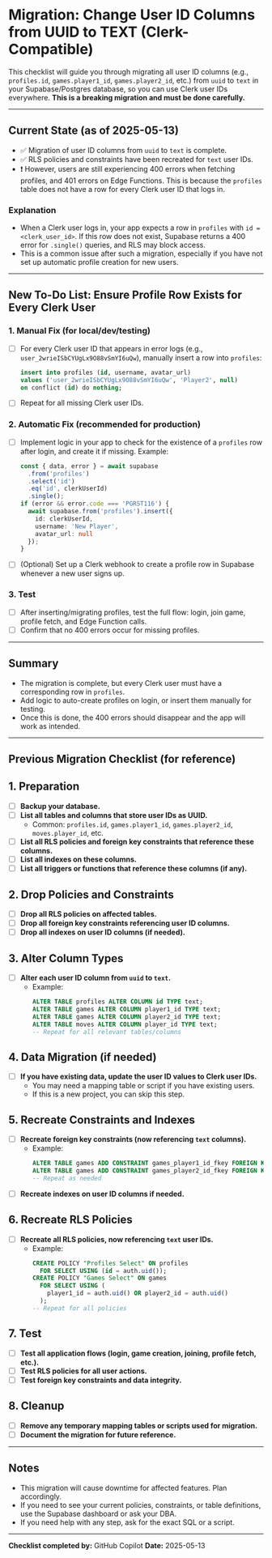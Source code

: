 # Migration: Change User ID Columns from UUID to TEXT (Clerk-Compatible)

This checklist will guide you through migrating all user ID columns (e.g., `profiles.id`, `games.player1_id`, `games.player2_id`, etc.) from `uuid` to `text` in your Supabase/Postgres database, so you can use Clerk user IDs everywhere. **This is a breaking migration and must be done carefully.**

---

## Current State (as of 2025-05-13)
- ✅ Migration of user ID columns from `uuid` to `text` is complete.
- ✅ RLS policies and constraints have been recreated for `text` user IDs.
- ❗ However, users are still experiencing 400 errors when fetching profiles, and 401 errors on Edge Functions. This is because the `profiles` table does not have a row for every Clerk user ID that logs in.

### Explanation
- When a Clerk user logs in, your app expects a row in `profiles` with `id = <clerk_user_id>`. If this row does not exist, Supabase returns a 400 error for `.single()` queries, and RLS may block access.
- This is a common issue after such a migration, especially if you have not set up automatic profile creation for new users.

---

## New To-Do List: Ensure Profile Row Exists for Every Clerk User

### 1. Manual Fix (for local/dev/testing)
- [ ] For every Clerk user ID that appears in error logs (e.g., `user_2wrieISbCYUgLx9O88vSmYI6uQw`), manually insert a row into `profiles`:
  ```sql
  insert into profiles (id, username, avatar_url)
  values ('user_2wrieISbCYUgLx9O88vSmYI6uQw', 'Player2', null)
  on conflict (id) do nothing;
  ```
- [ ] Repeat for all missing Clerk user IDs.

### 2. Automatic Fix (recommended for production)
- [ ] Implement logic in your app to check for the existence of a `profiles` row after login, and create it if missing. Example:
  ```ts
  const { data, error } = await supabase
    .from('profiles')
    .select('id')
    .eq('id', clerkUserId)
    .single();
  if (error && error.code === 'PGRST116') {
    await supabase.from('profiles').insert({
      id: clerkUserId,
      username: 'New Player',
      avatar_url: null
    });
  }
  ```
- [ ] (Optional) Set up a Clerk webhook to create a profile row in Supabase whenever a new user signs up.

### 3. Test
- [ ] After inserting/migrating profiles, test the full flow: login, join game, profile fetch, and Edge Function calls.
- [ ] Confirm that no 400 errors occur for missing profiles.

---

## Summary
- The migration is complete, but every Clerk user must have a corresponding row in `profiles`.
- Add logic to auto-create profiles on login, or insert them manually for testing.
- Once this is done, the 400 errors should disappear and the app will work as intended.

---

## Previous Migration Checklist (for reference)

## 1. Preparation
- [ ] **Backup your database.**
- [ ] **List all tables and columns that store user IDs as UUID.**
    - Common: `profiles.id`, `games.player1_id`, `games.player2_id`, `moves.player_id`, etc.
- [ ] **List all RLS policies and foreign key constraints that reference these columns.**
- [ ] **List all indexes on these columns.**
- [ ] **List all triggers or functions that reference these columns (if any).**

## 2. Drop Policies and Constraints
- [ ] **Drop all RLS policies on affected tables.**
- [ ] **Drop all foreign key constraints referencing user ID columns.**
- [ ] **Drop all indexes on user ID columns (if needed).**

## 3. Alter Column Types
- [ ] **Alter each user ID column from `uuid` to `text`.**
    - Example:
      ```sql
      ALTER TABLE profiles ALTER COLUMN id TYPE text;
      ALTER TABLE games ALTER COLUMN player1_id TYPE text;
      ALTER TABLE games ALTER COLUMN player2_id TYPE text;
      ALTER TABLE moves ALTER COLUMN player_id TYPE text;
      -- Repeat for all relevant tables/columns
      ```

## 4. Data Migration (if needed)
- [ ] **If you have existing data, update the user ID values to Clerk user IDs.**
    - You may need a mapping table or script if you have existing users.
    - If this is a new project, you can skip this step.

## 5. Recreate Constraints and Indexes
- [ ] **Recreate foreign key constraints (now referencing `text` columns).**
    - Example:
      ```sql
      ALTER TABLE games ADD CONSTRAINT games_player1_id_fkey FOREIGN KEY (player1_id) REFERENCES profiles(id);
      ALTER TABLE games ADD CONSTRAINT games_player2_id_fkey FOREIGN KEY (player2_id) REFERENCES profiles(id);
      -- Repeat as needed
      ```
- [ ] **Recreate indexes on user ID columns if needed.**

## 6. Recreate RLS Policies
- [ ] **Recreate all RLS policies, now referencing `text` user IDs.**
    - Example:
      ```sql
      CREATE POLICY "Profiles Select" ON profiles
        FOR SELECT USING (id = auth.uid());
      CREATE POLICY "Games Select" ON games
        FOR SELECT USING (
          player1_id = auth.uid() OR player2_id = auth.uid()
        );
      -- Repeat for all policies
      ```

## 7. Test
- [ ] **Test all application flows (login, game creation, joining, profile fetch, etc.).**
- [ ] **Test RLS policies for all user actions.**
- [ ] **Test foreign key constraints and data integrity.**

## 8. Cleanup
- [ ] **Remove any temporary mapping tables or scripts used for migration.**
- [ ] **Document the migration for future reference.**

---

## Notes
- This migration will cause downtime for affected features. Plan accordingly.
- If you need to see your current policies, constraints, or table definitions, use the Supabase dashboard or ask your DBA.
- If you need help with any step, ask for the exact SQL or a script.

---

**Checklist completed by:** GitHub Copilot
**Date:** 2025-05-13
